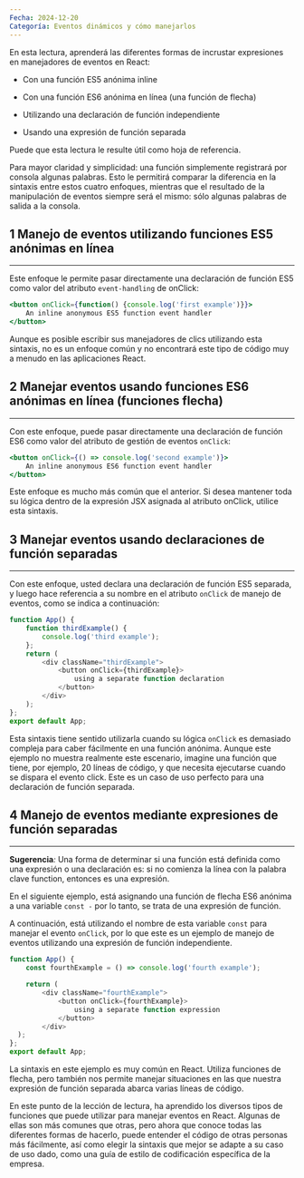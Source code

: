 ```yaml
---
Fecha: 2024-12-20
Categoría: Eventos dinámicos y cómo manejarlos
---
```

En esta lectura, aprenderá las diferentes formas de incrustar expresiones en manejadores de eventos en React:

- Con una función ES5 anónima inline

- Con una función ES6 anónima en línea (una función de flecha)

- Utilizando una declaración de función independiente

- Usando una expresión de función separada

Puede que esta lectura le resulte útil como hoja de referencia.

Para mayor claridad y simplicidad: una función simplemente registrará por consola algunas palabras. Esto le permitirá comparar la diferencia en la sintaxis entre estos cuatro enfoques, mientras que el resultado de la manipulación de eventos siempre será el mismo: sólo algunas palabras de salida a la consola.

## **1 Manejo de eventos utilizando funciones ES5 anónimas en línea**
---
Este enfoque le permite pasar directamente una declaración de función ES5 como valor del atributo `event-handling` de onClick:

```jsx
<button onClick={function() {console.log('first example')}}>
    An inline anonymous ES5 function event handler
</button>
```

Aunque es posible escribir sus manejadores de clics utilizando esta sintaxis, no es un enfoque común y no encontrará este tipo de código muy a menudo en las aplicaciones React.

## **2 Manejar eventos usando funciones ES6 anónimas en línea (funciones flecha)**
---
Con este enfoque, puede pasar directamente una declaración de función ES6 como valor del atributo de gestión de eventos `onClick`:

```jsx
<button onClick={() => console.log('second example')}>
    An inline anonymous ES6 function event handler
</button>
```

Este enfoque es mucho más común que el anterior. Si desea mantener toda su lógica dentro de la expresión JSX asignada al atributo onClick, utilice esta sintaxis.

## **3 Manejar eventos usando declaraciones de función separadas**
---
Con este enfoque, usted declara una declaración de función ES5 separada, y luego hace referencia a su nombre en el atributo `onClick` de manejo de eventos, como se indica a continuación:

```jsx
function App() {
    function thirdExample() {
        console.log('third example');
    };
    return (
        <div className="thirdExample">
            <button onClick={thirdExample}>
                using a separate function declaration
            </button>
        </div>
    );
};
export default App;
```

Esta sintaxis tiene sentido utilizarla cuando su lógica `onClick` es demasiado compleja para caber fácilmente en una función anónima. Aunque este ejemplo no muestra realmente este escenario, imagine una función que tiene, por ejemplo, 20 líneas de código, y que necesita ejecutarse cuando se dispara el evento click. Este es un caso de uso perfecto para una declaración de función separada.

## **4 Manejo de eventos mediante expresiones de función separadas**
---
**Sugerencia**_:_ Una forma de determinar si una función está definida como una expresión o una declaración es: si no comienza la línea con la palabra clave function, entonces es una expresión.

En el siguiente ejemplo, está asignando una función de flecha ES6 anónima a una variable `const -` por lo tanto, se trata de una expresión de función.

A continuación, está utilizando el nombre de esta variable `const` para manejar el evento `onClick`, por lo que este es un ejemplo de manejo de eventos utilizando una expresión de función independiente.

```jsx
function App() {
    const fourthExample = () => console.log('fourth example');

    return (
        <div className="fourthExample">
            <button onClick={fourthExample}>
                using a separate function expression
            </button>
        </div>
  );
};
export default App;
```

La sintaxis en este ejemplo es muy común en React. Utiliza funciones de flecha, pero también nos permite manejar situaciones en las que nuestra expresión de función separada abarca varias líneas de código.

En este punto de la lección de lectura, ha aprendido los diversos tipos de funciones que puede utilizar para manejar eventos en React. Algunas de ellas son más comunes que otras, pero ahora que conoce todas las diferentes formas de hacerlo, puede entender el código de otras personas más fácilmente, así como elegir la sintaxis que mejor se adapte a su caso de uso dado, como una guía de estilo de codificación específica de la empresa.